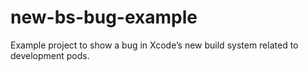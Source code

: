 # new-bs-bug-example
Example project to show a bug in Xcode’s new build system related to development pods.
